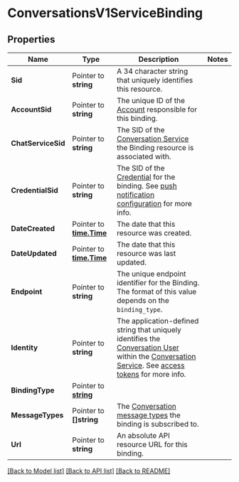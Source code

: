 # ConversationsV1ServiceBinding

## Properties

Name | Type | Description | Notes
------------ | ------------- | ------------- | -------------
**Sid** | Pointer to **string** | A 34 character string that uniquely identifies this resource. |
**AccountSid** | Pointer to **string** | The unique ID of the [Account](https://www.twilio.com/docs/iam/api/account) responsible for this binding. |
**ChatServiceSid** | Pointer to **string** | The SID of the [Conversation Service](https://www.twilio.com/docs/conversations/api/service-resource) the Binding resource is associated with. |
**CredentialSid** | Pointer to **string** | The SID of the [Credential](https://www.twilio.com/docs/conversations/api/credential-resource) for the binding. See [push notification configuration](https://www.twilio.com/docs/chat/push-notification-configuration) for more info. |
**DateCreated** | Pointer to [**time.Time**](time.Time.md) | The date that this resource was created. |
**DateUpdated** | Pointer to [**time.Time**](time.Time.md) | The date that this resource was last updated. |
**Endpoint** | Pointer to **string** | The unique endpoint identifier for the Binding. The format of this value depends on the `binding_type`. |
**Identity** | Pointer to **string** | The application-defined string that uniquely identifies the [Conversation User](https://www.twilio.com/docs/conversations/api/user-resource) within the [Conversation Service](https://www.twilio.com/docs/conversations/api/service-resource). See [access tokens](https://www.twilio.com/docs/conversations/create-tokens) for more info. |
**BindingType** | Pointer to [**string**](ServiceBindingEnumBindingType.md) |  |
**MessageTypes** | Pointer to **[]string** | The [Conversation message types](https://www.twilio.com/docs/chat/push-notification-configuration#push-types) the binding is subscribed to. |
**Url** | Pointer to **string** | An absolute API resource URL for this binding. |

[[Back to Model list]](../README.md#documentation-for-models) [[Back to API list]](../README.md#documentation-for-api-endpoints) [[Back to README]](../README.md)


